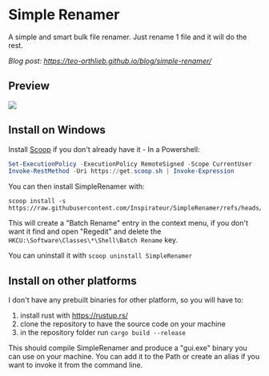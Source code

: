 # Simple Renamer
A simple and smart bulk file renamer. Just rename 1 file and it will do the rest.

*Blog post: https://teo-orthlieb.github.io/blog/simple-renamer/*

## Preview
![](https://github.com/Inspirateur/SimpleRenamer/blob/master/preview/batch_renamer_demo.gif) 

## Install on Windows
Install [Scoop](https://scoop.sh/) if you don't already have it - In a Powershell:
```ps1
Set-ExecutionPolicy -ExecutionPolicy RemoteSigned -Scope CurrentUser
Invoke-RestMethod -Uri https://get.scoop.sh | Invoke-Expression
```

You can then install SimpleRenamer with:  
```
scoop install -s https://raw.githubusercontent.com/Inspirateur/SimpleRenamer/refs/heads/master/SimpleRenamer.json
```

This will create a "Batch Rename" entry in the context menu, if you don't want it find and open "Regedit" and delete the `HKCU:\Software\Classes\*\Shell\Batch Rename` key.

You can uninstall it with `scoop uninstall SimpleRenamer`

## Install on other platforms
I don't have any prebuilt binaries for other platform, so you will have to:
1. install rust with https://rustup.rs/
2. clone the repository to have the source code on your machine
3. in the repository folder run `cargo build --release`
   
This should compile SimpleRenamer and produce a "gui.exe" binary you can use on your machine. You can add it to the Path or create an alias if you want to invoke it from the command line.
